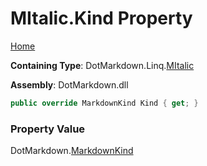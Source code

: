 # MItalic\.Kind Property

[Home](../../../../README.md)

**Containing Type**: DotMarkdown\.Linq\.[MItalic](../README.md)

**Assembly**: DotMarkdown\.dll

```csharp
public override MarkdownKind Kind { get; }
```

### Property Value

DotMarkdown\.[MarkdownKind](../../../MarkdownKind/README.md)

